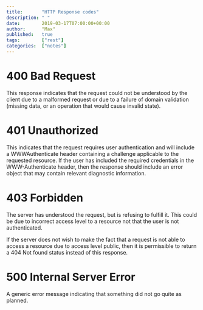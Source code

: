 ```yaml
---
title:       "HTTP Response codes"
description: " "
date:        2019-03-17T07:00:00+00:00
author:      "Max"
published:   true
tags:        ["rest"]
categories:  ["notes"]
---
```


# 400 Bad Request

This response indicates that the request could not be understood by the client due to a malformed request or due to a failure of domain validation (missing data, or an operation that would cause invalid state).

# 401 Unauthorized

This indicates that the request requires user authentication and will include a WWWAuthenticate header containing a challenge applicable to the requested resource. If the user has included the required credentials in the WWW-Authenticate header, then the response should include an error object that may contain relevant diagnostic information.

# 403 Forbidden

The server has understood the request, but is refusing to fulfill it. This could be due to incorrect access level to a resource not that the user is not authenticated.

If the server does not wish to make the fact that a request is not able to access a resource due to access level public, then it is permissible to return a 404 Not found status instead of this response.

# 500 Internal Server Error

A generic error message indicating that something did not go quite as planned.
